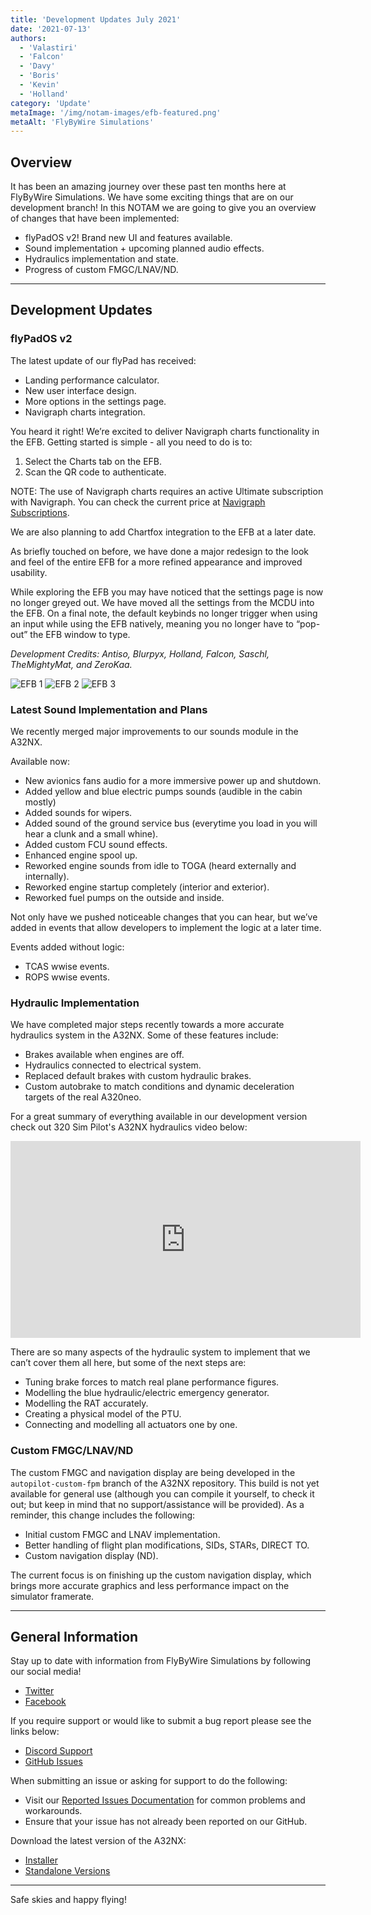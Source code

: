 ```yaml
---
title: 'Development Updates July 2021'
date: '2021-07-13'
authors:
  - 'Valastiri'
  - 'Falcon'
  - 'Davy'
  - 'Boris'
  - 'Kevin'
  - 'Holland'
category: 'Update'
metaImage: '/img/notam-images/efb-featured.png'
metaAlt: 'FlyByWire Simulations'
---
```


## Overview

It has been an amazing journey over these past ten months here at FlyByWire Simulations. We have some exciting things that are on our development branch! In this NOTAM we are going to give you an overview of changes that have been implemented:

- flyPadOS v2! Brand new UI and features available.
- Sound implementation + upcoming planned audio effects.
- Hydraulics implementation and state.
- Progress of custom FMGC/LNAV/ND.

---

## Development Updates

### flyPadOS v2

The latest update of our flyPad has received:

- Landing performance calculator.
- New user interface design.
- More options in the settings page.
- Navigraph charts integration.

You heard it right! We’re excited to deliver Navigraph charts functionality in the EFB. Getting started is simple - all you need to do is to:

1. Select the Charts tab on the EFB.
2. Scan the QR code to authenticate.

NOTE: The use of Navigraph charts requires an active Ultimate subscription with Navigraph. You can check the current price at [Navigraph Subscriptions](https://navigraph.com/products/subscriptions).

We are also planning to add Chartfox integration to the EFB at a later date.

As briefly touched on before, we have done a major redesign to the look and feel of the entire EFB for a more refined appearance and improved usability.

While exploring the EFB you may have noticed that the settings page is now no longer greyed out. We have moved all the settings from the MCDU into the EFB. On a final note, the default keybinds no longer trigger when using an input while using the EFB natively, meaning you no longer have to “pop-out” the EFB window to type.

*Development Credits: Antiso, Blurpyx, Holland, Falcon, Saschl, TheMightyMat, and ZeroKaa.* 

![EFB 1](/img/notam-images/efb1.png) 
![EFB 2](/img/notam-images/efb2.png)
![EFB 3](/img/notam-images/efb3.png)

### Latest Sound Implementation and Plans

We recently merged major improvements to our sounds module in the A32NX. 

Available now:

- New avionics fans audio for a more immersive power up and shutdown.
- Added yellow and blue electric pumps sounds (audible in the cabin mostly)
- Added sounds for wipers.
- Added sound of the ground service bus (everytime you load in you will hear a clunk and a small whine).
- Added custom FCU sound effects.  
- Enhanced engine spool up.
- Reworked engine sounds from idle to TOGA (heard externally and internally).
- Reworked engine startup completely (interior and exterior).
- Reworked fuel pumps on the outside and inside.

Not only have we pushed noticeable changes that you can hear, but we’ve added in events that allow developers to implement the logic at a later time.

Events added without logic:

- TCAS wwise events.
- ROPS wwise events.

### Hydraulic Implementation

We have completed major steps recently towards a more accurate hydraulics system in the A32NX. Some of these features include:

- Brakes available when engines are off.
- Hydraulics connected to electrical system.
- Replaced default brakes with custom hydraulic brakes.
- Custom autobrake to match conditions and dynamic deceleration targets of the real A320neo.

For a great summary of everything available in our development version check out 320 Sim Pilot's A32NX hydraulics video below:

<iframe width="560" height="315" src="https://www.youtube-nocookie.com/embed/7uV27k8FsNQ" title="YouTube video player" frameborder="0" allow="accelerometer; autoplay; clipboard-write; encrypted-media; gyroscope; picture-in-picture" allowfullscreen></iframe>

There are so many aspects of the hydraulic system to implement that we can’t cover them all here, but some of the next steps are:

- Tuning brake forces to match real plane performance figures.
- Modelling the blue hydraulic/electric emergency generator.
- Modelling the RAT accurately.
- Creating a physical model of the PTU.
- Connecting and modelling all actuators one by one.

### Custom FMGC/LNAV/ND

The custom FMGC and navigation display are being developed in the `autopilot-custom-fpm` branch of the A32NX repository. This build is not yet available for general use (although you can compile it yourself, to check it out; but keep in mind that no support/assistance will be provided). As a reminder, this change includes the following:

- Initial custom FMGC and LNAV implementation.
- Better handling of flight plan modifications, SIDs, STARs, DIRECT TO.
- Custom navigation display (ND).

The current focus is on finishing up the custom navigation display, which brings more accurate graphics and less performance impact on the simulator framerate.

---

## General Information

Stay up to date with information from FlyByWire Simulations by following our social media!

- [Twitter](https://twitter.com/FlyByWireSim)
- [Facebook](https://www.facebook.com/FlyByWireSimulations/)

If you require support or would like to submit a bug report please see the links below:

- [Discord Support](https://discord.gg/flybywire)
- [GitHub Issues](https://github.com/flybywiresim/a32nx/issues/new/choose)

When submitting an issue or asking for support to do the following:

- Visit our [Reported Issues Documentation](https://docs.flybywiresim.com/start/reported-issues/) for common problems and workarounds.
- Ensure that your issue has not already been reported on our GitHub.

Download the latest version of the A32NX:

- [Installer](https://api.flybywiresim.com/installer)
- [Standalone Versions](https://flybywiresim.com/a32nx/#download)

---

Safe skies and happy flying!

